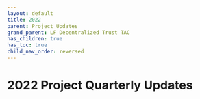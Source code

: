 ```yaml
---
layout: default
title: 2022
parent: Project Updates
grand_parent: LF Decentralized Trust TAC
has_children: true
has_toc: true
child_nav_order: reversed
---
```

[//]: # (SPDX-License-Identifier: CC-BY-4.0)

# 2022 Project Quarterly Updates

